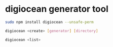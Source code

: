 # digiocean generator tool
```bash
sudo npm install digiocean --unsafe-perm

digiocean <create> [generator] [directory]

digiocean <list>
```
